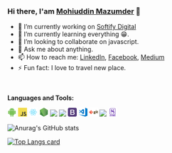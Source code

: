 ### Hi there, I'am [Mohiuddin Mazumder](https://mohiuddin-mazumder.web.app/) 👋 

- 🔭 I’m currently working on [Softify Digital](https://www.softifydigital.com/)
- 🌱 I’m currently learning everything 😁.
- 👯 I’m looking to collaborate on javascript.
- 💬 Ask me about anything.
- 📫 How to reach me: [LinkedIn](https://www.linkedin.com/in/mohiuddin-mazumder-2385961b1/), 
                       [Facebook](https://www.facebook.com/profile.php?id=100008983153416), 
                       [Medium](https://mohiuddinmazumder94.medium.com/)
- ⚡ Fun fact: I love to travel new place.

<br/>

**Languages and Tools:**

<code><img height="20" src="https://raw.githubusercontent.com/github/explore/80688e429a7d4ef2fca1e82350fe8e3517d3494d/topics/android/android.png"></code>
<code><img height="20" src="https://raw.githubusercontent.com/github/explore/80688e429a7d4ef2fca1e82350fe8e3517d3494d/topics/javascript/javascript.png"></code>
<code><img height="20" src="https://raw.githubusercontent.com/github/explore/80688e429a7d4ef2fca1e82350fe8e3517d3494d/topics/react/react.png"></code>
<code><img height="20" src="https://raw.githubusercontent.com/github/explore/80688e429a7d4ef2fca1e82350fe8e3517d3494d/topics/nodejs/nodejs.png"></code>
<code><img height="20" src="https://camo.githubusercontent.com/92ec9eb7eeab7db4f5919e3205918918c42e6772562afb4112a2909c1aaaa875/68747470733a2f2f6173736574732e76657263656c2e636f6d2f696d6167652f75706c6f61642f76313630373535343338352f7265706f7369746f726965732f6e6578742d6a732f6e6578742d6c6f676f2e706e67"></code>
<code><img height="20" src="https://gw.alipayobjects.com/zos/rmsportal/KDpgvguMpGfqaHPjicRK.svg"></code>
<code><img height="20" src="https://raw.githubusercontent.com/github/explore/80688e429a7d4ef2fca1e82350fe8e3517d3494d/topics/bootstrap/bootstrap.png"></code>
<code><img height="20" src="https://raw.githubusercontent.com/github/explore/80688e429a7d4ef2fca1e82350fe8e3517d3494d/topics/visual-studio-code/visual-studio-code.png"></code>
<code><img height="20" src="https://raw.githubusercontent.com/github/explore/80688e429a7d4ef2fca1e82350fe8e3517d3494d/topics/git/git.png"></code>
<code><img height="20" src="https://avatars.githubusercontent.com/u/7892489?s=48&v=4"></code>
<code><img height="20" src="https://raw.githubusercontent.com/github/explore/cb661bc288627f05a5ac4187b00495fd8048c9fa/topics/heroku/heroku.png"></code>


<!-- [![Top Langs](https://github-readme-stats.vercel.app/api/top-langs/?username=mohiuddin007&layout=compact)](https://github.com/mohiuddin007/github-readme-stats) -->

![Anurag's GitHub stats](https://github-readme-stats.vercel.app/api?username=mohiuddin007&count_private=true)

[![Top Langs card](https://github-readme-stats.vercel.app/api/top-langs/?username=mohiuddin007&card_width=550)](https://github.com/mohiuddin007/mohiuddin007) 


<br/>
<br/>


